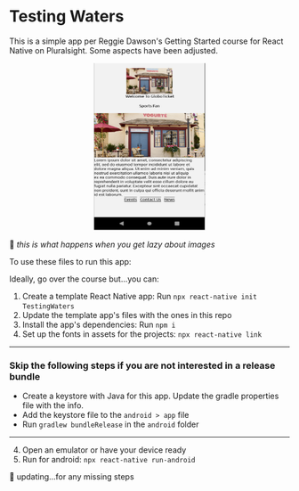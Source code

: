 # Testing Waters

This is a simple app per Reggie Dawson's Getting Started course for React Native on Pluralsight. Some aspects have been adjusted. 

<p align="center">
<img height="300" width="200" src="https://github.com/peta-byte/Testing-Waters/blob/master/testing%20waters.png?raw=true" />
</p>

🤦 *this is what happens when you get lazy about images*

To use these files to run this app:

Ideally, go over the course but...you can:

1. Create a template React Native app: Run `npx react-native init TestingWaters`
2. Update the template app's files with the ones in this repo
3. Install the app's dependencies: Run `npm i`
4. Set up the fonts in assets for the projects: `npx react-native link`
<hr/>
<h3> Skip the following steps if you are not interested in a release bundle </h3>

- Create a keystore with Java for this app. Update the gradle properties file with the info.
- Add the keystore file to the `android > app` file
- Run `gradlew bundleRelease` in the `android` folder
<hr/>

4. Open an emulator or have your device ready
5. Run for android: `npx react-native run-android`

🤔 updating...for any missing steps
